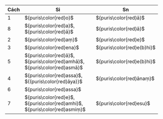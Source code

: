 <div class="declension-content" markdown="1">

| Cách | Si                                                                         | Sn                         |
| ---- | -------------------------------------------------------------------------- | -------------------------- |
| 1    | ${puris\color{red}o}$                                                      | ${puris\color{red}ā}$      |
| 8    | ${puris\color{red}a}$, ${puris\color{red}ā}$                               | ${puris\color{red}ā}$      |
| 2    | ${puris\color{red}aṃ}$                                                     | ${puris\color{red}e}$      |
| 3    | ${puris\color{red}ena}$                                                    | ${puris\color{red}e(b)hi}$ |
| 5    | ${puris\color{red}ā}$, ${puris\color{red}amhā}$, ${puris\color{red}asmā}$  | ${puris\color{red}e(b)hi}$ |
| 4    | ${puris\color{red}assa}$, ${(puris\color{red}āya)}$                        | ${puris\color{red}ānaṃ}$   |
| 6    | ${puris\color{red}assa}$                                                   |                            |
| 7    | ${puris\color{red}e}$, ${puris\color{red}amhi}$, ${puris\color{red}asmiṃ}$ | ${puris\color{red}esu}$    |

</div>
